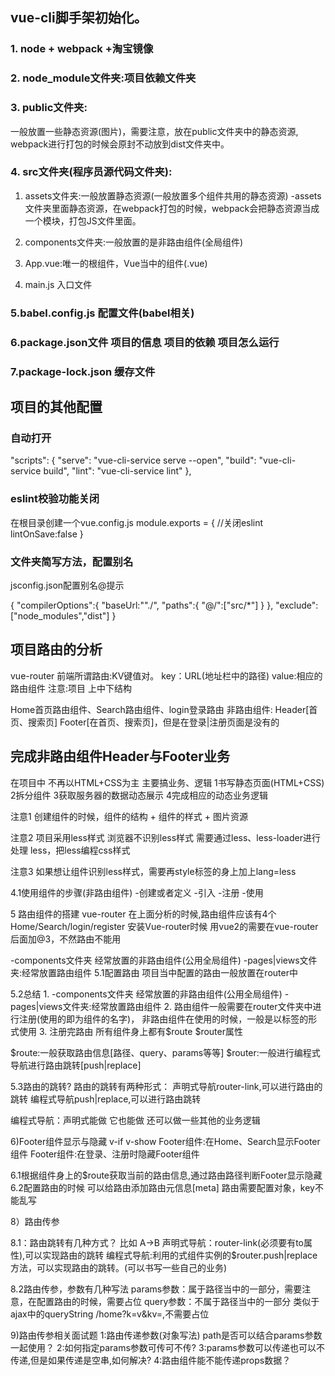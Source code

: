 ## vue-cli脚手架初始化。
### 1. node + webpack +淘宝镜像

### 2. node_module文件夹:项目依赖文件夹

### 3. public文件夹:
  一般放置一些静态资源(图片)，需要注意，放在public文件夹中的静态资源,
  webpack进行打包的时候会原封不动放到dist文件夹中。

### 4. src文件夹(程序员源代码文件夹):

  1. assets文件夹:一般放置静态资源(一般放置多个组件共用的静态资源)
  -assets文件夹里面静态资源，在webpack打包的时候，webpack会把静态资源当成一个模块，打包JS文件里面。

  2. components文件夹:一般放置的是非路由组件(全局组件)

  3. App.vue:唯一的根组件，Vue当中的组件(.vue)

  4. main.js 入口文件

### 5.babel.config.js 配置文件(babel相关)

### 6.package.json文件 项目的信息 项目的依赖 项目怎么运行

### 7.package-lock.json 缓存文件

## 项目的其他配置

### 自动打开
  "scripts": {
    "serve": "vue-cli-service serve --open",
    "build": "vue-cli-service build",
    "lint": "vue-cli-service lint"
  },
### eslint校验功能关闭
  在根目录创建一个vue.config.js
  module.exports = {
  //关闭eslint
  lintOnSave:false
}
### 文件夹简写方法，配置别名

jsconfig.json配置别名@提示

{
  "compilerOptions":{
    "baseUrl:""./",
    "paths":{
        "@/":["src/*"]
    }
  },
  "exclude":["node_modules","dist"]
}



## 项目路由的分析
vue-router
前端所谓路由:KV键值对。
key：URL(地址栏中的路径)
value:相应的路由组件
注意:项目 上中下结构

Home首页路由组件、Search路由组件、login登录路由
非路由组件:
Header[首页、搜索页]
Footer[在首页、搜索页]，但是在登录|注册页面是没有的

## 完成非路由组件Header与Footer业务
在项目中 不再以HTML+CSS为主 主要搞业务、逻辑
1书写静态页面(HTML+CSS)
2拆分组件
3获取服务器的数据动态展示
4完成相应的动态业务逻辑

注意1 创建组件的时候，组件的结构 + 组件的样式 + 图片资源

注意2 项目采用less样式 浏览器不识别less样式 需要通过less、less-loader进行处理
less，把less编程css样式

注意3 如果想让组件识别less样式，需要再style标签的身上加上lang=less

4.1使用组件的步骤(非路由组件)
-创建或者定义
-引入
-注册
-使用


5 路由组件的搭建
vue-router
在上面分析的时候,路由组件应该有4个Home/Search/login/register
安装Vue-router时候 用vue2的需要在vue-router后面加@3，不然路由不能用

-components文件夹 经常放置的非路由组件(公用全局组件)
-pages|views文件夹:经常放置路由组件
5.1配置路由
项目当中配置的路由一般放置在router中

5.2总结
1. 
-components文件夹 经常放置的非路由组件(公用全局组件)
-pages|views文件夹:经常放置路由组件
2. 
路由组件一般需要在router文件夹中进行注册(使用的即为组件的名字)，
非路由组件在使用的时候，一般是以标签的形式使用
3. 
注册完路由 所有组件身上都有$route $router属性

$route:一般获取路由信息[路径、query、params等等]
$router:一般进行编程式导航进行路由跳转[push|replace]

5.3路由的跳转?
路由的跳转有两种形式：
声明式导航router-link,可以进行路由的跳转
编程式导航push|replace,可以进行路由跳转

编程式导航：声明式能做 它也能做 还可以做一些其他的业务逻辑

6)Footer组件显示与隐藏
v-if v-show
Footer组件:在Home、Search显示Footer组件
Footer组件:在登录、注册时隐藏Footer组件

6.1根据组件身上的$route获取当前的路由信息,通过路由路径判断Footer显示隐藏
6.2配置路由的时候 可以给路由添加路由元信息[meta] 路由需要配置对象，key不能乱写


8）路由传参

8.1：路由跳转有几种方式？
比如 A->B
声明式导航：router-link(必须要有to属性),可以实现路由的跳转
编程式导航:利用的式组件实例的$router.push|replace方法，可以实现路由的跳转。(可以书写一些自己的业务)

8.2路由传参，参数有几种写法
params参数：属于路径当中的一部分，需要注意，在配置路由的时候，需要占位
query参数：不属于路径当中的一部分 类似于ajax中的queryString /home?k=v&kv=,不需要占位

9)路由传参相关面试题
1:路由传递参数(对象写法) path是否可以结合params参数一起使用？
2:如何指定params参数可传可不传?
3:params参数可以传递也可以不传递,但是如果传递是空串,如何解决?
4:路由组件能不能传递props数据？




